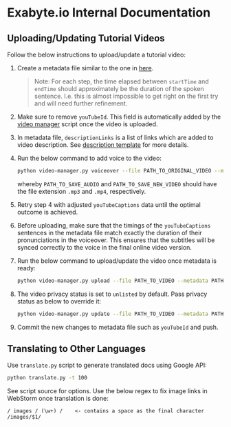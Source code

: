 # Exabyte.io Internal Documentation

## Uploading/Updating Tutorial Videos

Follow the below instructions to upload/update a tutorial video:

1. Create a metadata file similar to the one in [here](lang/en/docs/tutorials/dft/electronic/band-gap.json).

   > Note: For each step, the time elapsed between `startTime` and `endTime` should approximately be the duration of the spoken sentence.
   > I.e. this is almost impossible to get right on the first try and will need further refinement.

3. Make sure to remove `youTubeId`. This field is automatically added by the [video manager](video-manager.py) script once the video is uploaded.

4. In metadata file, `descriptionLinks` is a list of links which are added to video description. See [description template](video-description.jinja) for more details.

5. Run the below command to add voice to the video:

   ```bash
   python video-manager.py voiceover --file PATH_TO_ORIGINAL_VIDEO --metadata PATH_TO_METADATA --audio PATH_TO_SAVE_AUDIO --output PATH_TO_SAVE_NEW_VIDEO
   ```
   whereby `PATH_TO_SAVE_AUDIO` and `PATH_TO_SAVE_NEW_VIDEO` should have the file extension `.mp3` and `.mp4`, respectively.

5. Retry step 4 with adjusted `youTubeCaptions` data until the optimal outcome is achieved.

6. Before uploading, make sure that the timings of the `youTubeCaptions` sentences in the metadata file match exactly the duration of their pronunciations in the voiceover. This ensures that the subtitles will be synced correctly to the voice in the final online video version.

7. Run the below command to upload/update the video once metadata is ready:

    ```bash
    python video-manager.py upload --file PATH_TO_VIDEO --metadata PATH_TO_METADATA
    ```

8. The video privacy status is set to `unlisted` by default. Pass privacy status as below to override it:

    ```bash
    python video-manager.py update --file PATH_TO_VIDEO --metadata PATH_TO_METADATA --privacyStatus public
    ```

9. Commit the new changes to metadata file such as `youTubeId` and push.

## Translating to Other Languages

Use `translate.py` script to generate translated docs using Google API:

```bash
python translate.py -t 100
```

See script source for options. Use the below regex to fix image links in WebStorm once translation is done:

```regexp
/ images / (\w+) /    <- contains a space as the final character
/images/$1/
```
